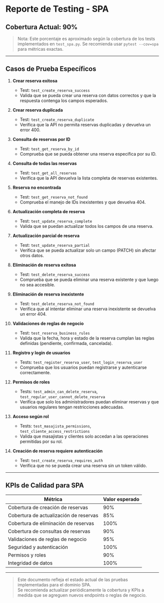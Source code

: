 
# Reporte de Testing - SPA

## Cobertura Actual: 90%

> Nota: Este porcentaje es aproximado según la cobertura de los tests implementados en `test_spa.py`. Se recomienda usar `pytest --cov=spa` para métricas exactas.

---

## Casos de Prueba Específicos

1. **Crear reserva exitosa**  
   - Test: `test_create_reserva_success`  
   - Valida que se pueda crear una reserva con datos correctos y que la respuesta contenga los campos esperados.

2. **Crear reserva duplicada**  
   - Test: `test_create_reserva_duplicate`  
   - Verifica que la API no permita reservas duplicadas y devuelva un error 400.

3. **Consulta de reservas por ID**  
   - Test: `test_get_reserva_by_id`  
   - Comprueba que se pueda obtener una reserva específica por su ID.

4. **Consulta de todas las reservas**  
   - Test: `test_get_all_reservas`  
   - Verifica que la API devuelva la lista completa de reservas existentes.

5. **Reserva no encontrada**  
   - Test: `test_get_reserva_not_found`  
   - Comprueba el manejo de IDs inexistentes y que devuelva 404.

6. **Actualización completa de reserva**  
   - Test: `test_update_reserva_complete`  
   - Valida que se puedan actualizar todos los campos de una reserva.

7. **Actualización parcial de reserva**  
   - Test: `test_update_reserva_partial`  
   - Verifica que se pueda actualizar solo un campo (PATCH) sin afectar otros datos.

8. **Eliminación de reserva exitosa**  
   - Test: `test_delete_reserva_success`  
   - Comprueba que se pueda eliminar una reserva existente y que luego no sea accesible.

9. **Eliminación de reserva inexistente**  
   - Test: `test_delete_reserva_not_found`  
   - Verifica que al intentar eliminar una reserva inexistente se devuelva un error 404.

10. **Validaciones de reglas de negocio**  
    - Test: `test_reserva_business_rules`  
    - Valida que la fecha, hora y estado de la reserva cumplan las reglas definidas (pendiente, confirmada, cancelada).

11. **Registro y login de usuarios**  
    - Tests: `test_register_reserva_user`, `test_login_reserva_user`  
    - Comprueba que los usuarios puedan registrarse y autenticarse correctamente.

12. **Permisos de roles**  
    - Tests: `test_admin_can_delete_reserva`, `test_regular_user_cannot_delete_reserva`  
    - Verifica que solo los administradores puedan eliminar reservas y que usuarios regulares tengan restricciones adecuadas.

13. **Acceso según rol**  
    - Tests: `test_masajista_permissions`, `test_cliente_access_restrictions`  
    - Valida que masajistas y clientes solo accedan a las operaciones permitidas por su rol.

14. **Creación de reserva requiere autenticación**  
    - Test: `test_create_reserva_requires_auth`  
    - Verifica que no se pueda crear una reserva sin un token válido.

---

## KPIs de Calidad para SPA

| Métrica                                   | Valor esperado |
|------------------------------------------|----------------|
| Cobertura de creación de reservas        | 90%            |
| Cobertura de actualización de reservas   | 85%            |
| Cobertura de eliminación de reservas     | 100%           |
| Cobertura de consultas de reservas       | 90%            |
| Validaciones de reglas de negocio        | 95%            |
| Seguridad y autenticación                | 100%           |
| Permisos y roles                         | 90%            |
| Integridad de datos                       | 100%           |

---

> Este documento refleja el estado actual de las pruebas implementadas para el dominio SPA.  
> Se recomienda actualizar periódicamente la cobertura y KPIs a medida que se agreguen nuevos endpoints o reglas de negocio.
